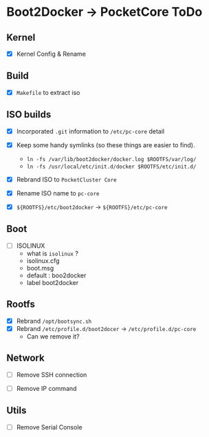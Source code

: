 # Boot2Docker -> PocketCore ToDo

## Kernel

- [x] Kernel Config & Rename

## Build

- [x] `Makefile` to extract iso


## ISO builds

- [x] Incorporated `.git` information to `/etc/pc-core` detail
- [x] Keep some handy symlinks (so these things are easier to find).
  * `ln -fs /var/lib/boot2docker/docker.log $ROOTFS/var/log/`
  * `ln -fs /usr/local/etc/init.d/docker $ROOTFS/etc/init.d/`

- [x] Rebrand ISO to `PocketCluster Core`
- [x] Rename ISO name to `pc-core`
- [x] `${ROOTFS}/etc/boot2docker` -> `${ROOTFS}/etc/pc-core`


## Boot

- [ ] ISOLINUX
  * what is `isolinux` ?
  * isolinux.cfg
  * boot.msg
  * default : boo2docker
  * label boot2docker


## Rootfs
- [x] Rebrand `/opt/bootsync.sh`
- [x] Rebrand `/etc/profile.d/boot2docer` -> `/etc/profile.d/pc-core`
  * Can we remove it?

## Network

- [ ] Remove SSH connection
- [ ] Remove IP command


## Utils

- [ ] Remove Serial Console
